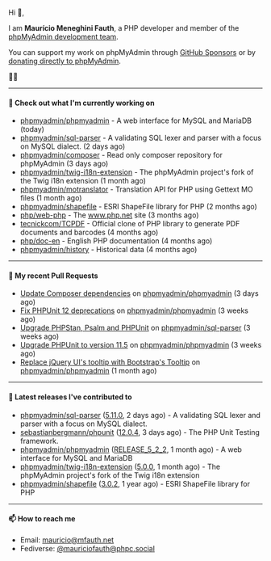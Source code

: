 Hi 👋,

I am **Maurício Meneghini Fauth**, a PHP developer and member of the [phpMyAdmin development team](https://www.phpmyadmin.net/team/?ref=github).

You can support my work on phpMyAdmin through [GitHub Sponsors](https://github.com/sponsors/MauricioFauth)
or by [donating directly to phpMyAdmin](https://www.phpmyadmin.net/donate/?ref=github).

🐘⛵

---

#### 👷 Check out what I'm currently working on

- [phpmyadmin/phpmyadmin](https://github.com/phpmyadmin/phpmyadmin) - A web interface for MySQL and MariaDB (today)
- [phpmyadmin/sql-parser](https://github.com/phpmyadmin/sql-parser) - A validating SQL lexer and parser with a focus on MySQL dialect. (2 days ago)
- [phpmyadmin/composer](https://github.com/phpmyadmin/composer) - Read only composer repository for phpMyAdmin (3 days ago)
- [phpmyadmin/twig-i18n-extension](https://github.com/phpmyadmin/twig-i18n-extension) - The phpMyAdmin project&#39;s fork of the Twig i18n extension (1 month ago)
- [phpmyadmin/motranslator](https://github.com/phpmyadmin/motranslator) - Translation API for PHP using Gettext MO files (1 month ago)
- [phpmyadmin/shapefile](https://github.com/phpmyadmin/shapefile) - ESRI ShapeFile library for PHP (2 months ago)
- [php/web-php](https://github.com/php/web-php) - The www.php.net site (3 months ago)
- [tecnickcom/TCPDF](https://github.com/tecnickcom/TCPDF) - Official clone of PHP library to generate PDF documents and barcodes (4 months ago)
- [php/doc-en](https://github.com/php/doc-en) - English PHP documentation (4 months ago)
- [phpmyadmin/history](https://github.com/phpmyadmin/history) - Historical data (4 months ago)

---

#### 🔨 My recent Pull Requests

- [Update Composer dependencies](https://github.com/phpmyadmin/phpmyadmin/pull/19607) on [phpmyadmin/phpmyadmin](https://github.com/phpmyadmin/phpmyadmin) (3 days ago)
- [Fix PHPUnit 12 deprecations](https://github.com/phpmyadmin/phpmyadmin/pull/19584) on [phpmyadmin/phpmyadmin](https://github.com/phpmyadmin/phpmyadmin) (3 weeks ago)
- [Upgrade PHPStan, Psalm and PHPUnit](https://github.com/phpmyadmin/sql-parser/pull/612) on [phpmyadmin/sql-parser](https://github.com/phpmyadmin/sql-parser) (3 weeks ago)
- [Upgrade PHPUnit to version 11.5](https://github.com/phpmyadmin/phpmyadmin/pull/19567) on [phpmyadmin/phpmyadmin](https://github.com/phpmyadmin/phpmyadmin) (3 weeks ago)
- [Replace jQuery UI&#39;s tooltip with Bootstrap&#39;s Tooltip](https://github.com/phpmyadmin/phpmyadmin/pull/19550) on [phpmyadmin/phpmyadmin](https://github.com/phpmyadmin/phpmyadmin) (1 month ago)

---

#### 🔭 Latest releases I've contributed to

- [phpmyadmin/sql-parser](https://github.com/phpmyadmin/sql-parser) ([5.11.0](https://github.com/phpmyadmin/sql-parser/releases/tag/5.11.0), 2 days ago) - A validating SQL lexer and parser with a focus on MySQL dialect.
- [sebastianbergmann/phpunit](https://github.com/sebastianbergmann/phpunit) ([12.0.4](https://github.com/sebastianbergmann/phpunit/releases/tag/12.0.4), 3 days ago) - The PHP Unit Testing framework.
- [phpmyadmin/phpmyadmin](https://github.com/phpmyadmin/phpmyadmin) ([RELEASE_5_2_2](https://github.com/phpmyadmin/phpmyadmin/releases/tag/RELEASE_5_2_2), 1 month ago) - A web interface for MySQL and MariaDB
- [phpmyadmin/twig-i18n-extension](https://github.com/phpmyadmin/twig-i18n-extension) ([5.0.0](https://github.com/phpmyadmin/twig-i18n-extension/releases/tag/5.0.0), 1 month ago) - The phpMyAdmin project&#39;s fork of the Twig i18n extension
- [phpmyadmin/shapefile](https://github.com/phpmyadmin/shapefile) ([3.0.2](https://github.com/phpmyadmin/shapefile/releases/tag/3.0.2), 1 year ago) - ESRI ShapeFile library for PHP

---

#### 📫 How to reach me

- Email: [mauricio@mfauth.net](mailto://mauricio@mfauth.net)
- Fediverse: [@mauriciofauth@phpc.social](https://phpc.social/@mauriciofauth)
